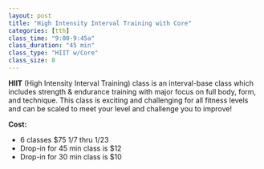 ```yaml
---
layout: post
title: "High Intensity Interval Training with Core"
categories: [tth]
class_time: "9:00-9:45a"
class_duration: "45 min"
class_type: "HIIT w/Core"
class_size: 8
---
```

**HIIT** (High Intensity Interval Training) class is an interval-base class which includes strength & endurance training with major focus on full body, form, and technique. This class is exciting and challenging for all fitness levels and can be scaled to meet your level and challenge you to improve!

**Cost:**
* 6 classes $75 1/7 thru 1/23
* Drop-in for 45 min class is $12
* Drop-in for 30 min class is $10